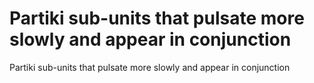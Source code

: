 # Partiki sub-units that pulsate more slowly and appear in conjunction

Partiki sub-units that pulsate more slowly and appear in conjunction